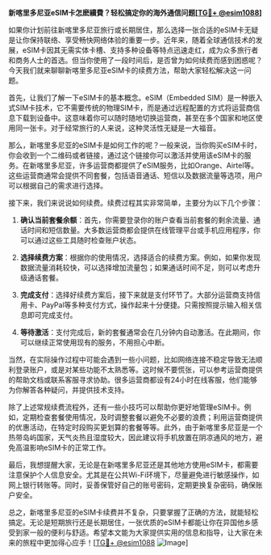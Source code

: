 **新喀里多尼亚eSIM卡怎麽續費？轻松搞定你的海外通信问题[[TG💪+ @esim1088](https://t.me/s/esim1088)]**

如果你计划前往新喀里多尼亚旅行或长期居住，那么选择一张合适的eSIM卡无疑是让你保持联络、享受畅快网络体验的重要一步。近年来，随着全球通信技术的发展，eSIM卡因其无需实体卡槽、支持多种设备等特点迅速走红，成为众多旅行者和商务人士的首选。但当你使用了一段时间后，是否曾为如何续费而感到困惑呢？今天我们就来聊聊新喀里多尼亚eSIM卡的续费方法，帮助大家轻松解决这一问题。

首先，让我们了解一下eSIM卡的基本概念。eSIM（Embedded SIM）是一种嵌入式SIM卡技术，它不需要传统的物理SIM卡，而是通过远程配置的方式将运营商信息下载到设备中。这意味着你可以随时随地切换运营商，甚至在多个国家和地区使用同一张卡。对于经常旅行的人来说，这种灵活性无疑是一大福音。

那么，新喀里多尼亚的eSIM卡是如何工作的呢？一般来说，当你购买eSIM卡时，你会收到一个二维码或者链接，通过这个链接你可以激活并使用该eSIM卡的服务。在新喀里多尼亚，许多运营商都提供了eSIM服务，比如Orange、Airtel等。这些运营商通常会提供不同套餐，包括语音通话、短信以及数据流量等选项，用户可以根据自己的需求进行选择。

接下来，我们来说说如何续费。续费过程其实非常简单，主要分为以下几个步骤：

1. **确认当前套餐余额**：首先，你需要登录你的账户查看当前套餐的剩余流量、通话时间和短信数量。大多数运营商都会提供在线管理平台或手机应用程序，你可以通过这些工具随时检查账户状态。

2. **选择续费方案**：根据你的使用情况，选择适合的续费方案。例如，如果你发现数据流量消耗较快，可以选择增加流量包；如果通话时间不足，则可以考虑升级通话套餐。

3. **完成支付**：选择好续费方案后，接下来就是支付环节了。大部分运营商支持信用卡、PayPal等多种支付方式，操作起来十分便捷。只需按照提示输入相关信息即可完成支付。

4. **等待激活**：支付完成后，新的套餐通常会在几分钟内自动激活。在此期间，你可以继续正常使用现有的服务，不用担心中断。

当然，在实际操作过程中可能会遇到一些小问题，比如网络连接不稳定导致无法顺利登录账户，或是对某些功能不太熟悉等。这时候不要慌张，可以参考运营商提供的帮助文档或联系客服寻求协助。很多运营商都设有24小时在线客服，他们能够为你解答各种疑问，并提供技术支持。

除了上述常规续费流程外，还有一些小技巧可以帮助你更好地管理eSIM卡。例如，定期检查套餐使用情况，及时调整套餐以避免不必要的浪费；利用运营商提供的优惠活动，在特定时段购买更划算的套餐等等。此外，由于新喀里多尼亚是一个热带岛屿国家，天气炎热且湿度较大，因此建议将手机放置在阴凉通风的地方，避免高温影响eSIM卡的正常工作。

最后，我想提醒大家，无论是在新喀里多尼亚还是其他地方使用eSIM卡，都需要注意保护个人信息安全。尤其是在公共Wi-Fi环境下，尽量避免进行敏感操作，如网上银行转账等。同时，妥善保管好自己的账号密码，定期更换复杂密码，确保账户安全。

总之，新喀里多尼亚的eSIM卡续费并不复杂，只要掌握了正确的方法，就能轻松搞定。无论是短期旅行还是长期居住，一张优质的eSIM卡都能让你在异国他乡感受到家一般的便利与舒适。希望本文能为大家提供实用的信息和指导，让大家在未来的旅程中更加得心应手！[[TG💪+ @esim1088](https://t.me/s/esim1088) ![Image](https://i.postimg.cc/4NQfJmqS/Snipaste-2025-05-13-00-14-12.png)]